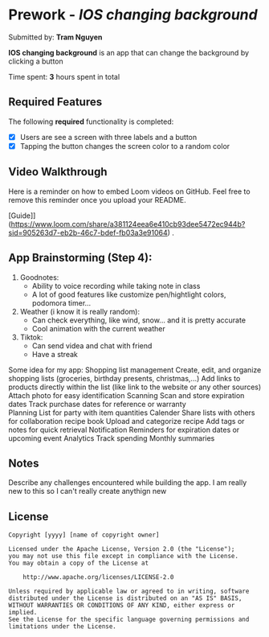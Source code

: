 # Prework - *IOS changing background*

Submitted by: **Tram Nguyen**

**IOS changing background** is an app that can change the background by clicking a button

Time spent: **3** hours spent in total

## Required Features

The following **required** functionality is completed:

- [X] Users are see a screen with three labels and a button
- [X] Tapping the button changes the screen color to a random color
 
## Video Walkthrough

Here is a reminder on how to embed Loom videos on GitHub. Feel free to remove this reminder once you upload your README. 

[Guide]](https://www.loom.com/share/a381124eea6e410cb93dee5472ec944b?sid=905263d7-eb2b-46c7-bdef-fb03a3e91064) .

## App Brainstorming (Step 4):
1. Goodnotes:
    - Ability to voice recording while taking note in class
    - A lot of good features like customize pen/hightlight colors, podomora timer...
2. Weather (i know it is really random):
    - Can check everything, like wind, snow... and it is pretty accurate
    - Cool animation with the current weather
3. Tiktok:
    - Can send videa and chat with friend
    - Have a streak

Some idea for my app: 
    Shopping list management
        Create, edit, and organize shopping lists (groceries, birthday presents, christmas,...)
        Add links to products directly within the list (like link to the website or any other sources)
        Attach photo for easy identification
    Scanning
        Scan and store expiration dates 
        Track purchase dates for reference or warranty \
    Planning
        List for party with item quantities 
        Calender 
        Share lists with others for collaboration
    recipe book
        Upload and categorize recipe
        Add tags or notes for quick retrieval
    Notification
        Reminders for expiration dates or upcoming event
    Analytics
        Track spending
        Monthly summaries 


## Notes

Describe any challenges encountered while building the app.
I am really new to this so I can't really create anythign new

## License

    Copyright [yyyy] [name of copyright owner]

    Licensed under the Apache License, Version 2.0 (the "License");
    you may not use this file except in compliance with the License.
    You may obtain a copy of the License at

        http://www.apache.org/licenses/LICENSE-2.0

    Unless required by applicable law or agreed to in writing, software
    distributed under the License is distributed on an "AS IS" BASIS,
    WITHOUT WARRANTIES OR CONDITIONS OF ANY KIND, either express or implied.
    See the License for the specific language governing permissions and
    limitations under the License.
